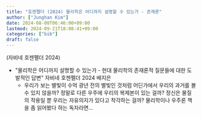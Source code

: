 ```yaml
---
title: "호젠펠더 (2024) 물리학은 어디까지 설명할 수 있는가 - 존재론"
author: ["Junghan Kim"]
date: 2024-08-08T06:46:00+09:00
lastmod: 2024-09-21T18:08:41+09:00
categories: ["bib"]
draft: false
---
```


(자비네 호젠펠더 2024)

-   "물리학은 어디까지 설명할 수 있는가 - 현대 물리학의 존재론적 질문들에 대한 도발적인 답변" 자비네 호젠펠더 2024 배지은
    -   우리가 보는 별빛이 수억 광년 전의 별빛인 것처럼 어딘가에서 우리의 과거를 볼 수 있지 않을까? 정말로 다른 우주에 우리의 복제본이 있는 걸까? 정신은 물질의 작용일 뿐 우리는 자유의지가 있다고 착각하는 걸까? 물리학이나 우주론 책을 좀 읽어봤다 하는 독자라면...

